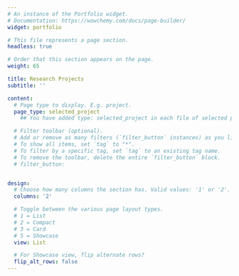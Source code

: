 ```yaml
---
# An instance of the Portfolio widget.
# Documentation: https://wowchemy.com/docs/page-builder/
widget: portfolio

# This file represents a page section.
headless: true

# Order that this section appears on the page.
weight: 65

title: Research Projects
subtitle: ''

content:
  # Page type to display. E.g. project.
  page_type: selected_project 
    ## You have added type: selected_project in each file of selected projects!

  # Filter toolbar (optional).
  # Add or remove as many filters (`filter_button` instances) as you like.
  # To show all items, set `tag` to "*".
  # To filter by a specific tag, set `tag` to an existing tag name.
  # To remove the toolbar, delete the entire `filter_button` block.
  # filter_button:


design:
  # Choose how many columns the section has. Valid values: '1' or '2'.
  columns: '2'

  # Toggle between the various page layout types.
  # 1 = List
  # 2 = Compact
  # 3 = Card
  # 5 = Showcase
  view: List

  # For Showcase view, flip alternate rows?
  flip_alt_rows: false
---
```

